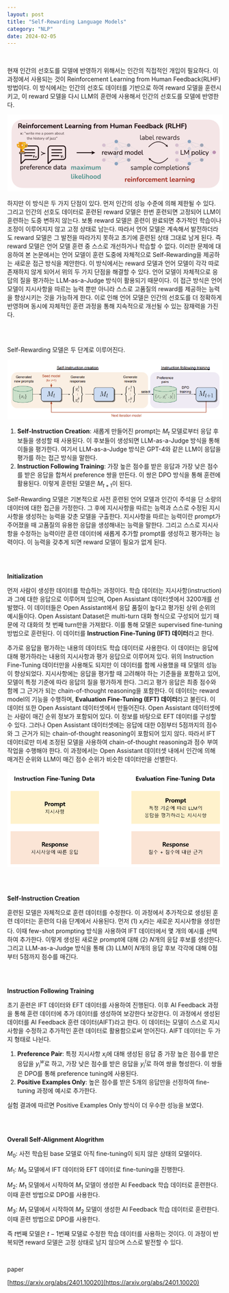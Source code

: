 ```yaml
---
layout: post
title: "Self-Rewarding Language Models"
category: "NLP"
date: 2024-02-05
--- 
```


<br>

현재 인간의 선호도를 모델에 반영하기 위해서는 인간의 직접적인 개입이 필요하다. 이 과정에서 사용되는 것이 Reinforcement Learning from Human Feedback(RLHF) 방법이다. 이 방식에서는 인간의 선호도 데이터를 기반으로 하여 reward 모델을 훈련시키고, 이 reward 모델을 다시 LLM의 훈련에 사용해서 인간의 선호도를 모델에 반영한다.

![Untitled](/assets/Self-Rewarding%20Language%20Models%2057748685a8ac43bc80add1d6bdcbfadd/Untitled.png)

하지만 이 방식은 두 가지 단점이 있다. 먼저 인간의 성능 수준에 의해 제한될 수 있다. 그리고 인간의 선호도 데이터로 훈련된 reward 모델은 한번 훈련되면 고정되어 LLM이 훈련하는 도중 변하지 않는다. 보통 reward 모델은 훈련이 완료되면 추가적인 학습이나 조정이 이루어지지 않고 고정 상태로 남는다. 따라서 언어 모델은 계속해서 발전하더라도 reward 모델은 그 발전을 따라가지 못하고 초기에 훈련된 상태 그대로 남게 된다. 즉 reward 모델은 언어 모델 훈련 중 스스로 개선하거나 학습할 수 없다. 이러한 문제에 대응하여 본 논문에서는 언어 모델이 훈련 도중에 자체적으로 Self-Rewarding을 제공하는 새로운 접근 방식을 제안한다. 이 방식에서는 reward 모델과 언어 모델이 각각 따로 존재하지 않게 되어서 위의 두 가지 단점을 해결할 수 있다. 언어 모델이 자체적으로 응답의 질을 평가하는 LLM-as-a-Judge 방식이 활용되기 때문이다. 이 접근 방식은 언어 모델이 지시사항을 따르는 능력 뿐만 아니라 스스로 고품질의 reward를 제공하는 능력을 향상시키는 것을 가능하게 한다. 이로 인해 언어 모델은 인간의 선호도를 더 정확하게 반영하며 동시에 자체적인 훈련 과정을 통해 지속적으로 개선될 수 있는 잠재력을 가진다.

<br>
<br>

Self-Rewarding 모델은 두 단계로 이루어진다.

![Untitled](/assets/Self-Rewarding%20Language%20Models%2057748685a8ac43bc80add1d6bdcbfadd/Untitled%201.png)

1. **Self-Instruction Creation**: 새롭게 만들어진 prompt는 $M_t$ 모델로부터 응답 후보들을 생성할 때 사용된다. 이 후보들이 생성되면 LLM-as-a-Judge 방식을 통해 이들을 평가한다. 여기서 LLM-as-a-Judge 방식은 GPT-4와 같은 LLM이 응답을 평가를 하는 접근 방식을 말한다.
2. **Instruction Following Training**: 가장 높은 점수를 받은 응답과 가장 낮은 점수를 받은 응답을 합쳐서 preference 쌍을 만든다. 이 쌍은 DPO 방식을 통해 훈련에 활용된다. 이렇게 훈련된 모델은 $M_{t+1}$이 된다.

Self-Rewarding 모델은 기본적으로 사전 훈련된 언어 모델과 인간이 주석을 단 소량의 데이터에 대한 접근을 가정한다. 그 후에 지시사항을 따르는 능력과 스스로 수정된 지시사항을 생성하는 능력을 갖춘 모델을 구출한다. 지시사항을 따르는 능력이란 prompt가 주어졌을 때 고품질의 유용한 응답을 생성해내는 능력을 말한다. 그리고 스스로 지시사항을 수정하는 능력이란 훈련 데이터에 새롭게 추가할 prompt를 생성하고 평가하는 능력이다. 이 능력을 갖추게 되면 reward 모델이 필요가 없게 된다.

<br>
<br>

**Initialization**

먼저 사람이 생성한 데이터를 학습하는 과정이다. 학습 데이터는 지시사항(instruction)과 그에 대한 응답으로 이루어져 있으며, Open Assistant 데이터셋에서 3200개를 선발했다. 이 데이터들은 Open Assistant에서 응답 품질이 높다고 평가된 상위 순위의 예시들이다. Open Assistant Dataset은 multi-turn 대화 형식으로 구성되어 있기 때문에 각 대화의 첫 번째 turn만을 가져왔다. 이를 통해 모델은 supervised fine-tuning 방법으로 훈련된다. 이 데이터를 **Instruction Fine-Tuning (IFT) 데이터**라고 한다.

추가로 응답을 평가하는 내용의 데이터도 학습 데이터로 사용한다. 이 데이터는 응답에 대해 평가하라는 내용의 지시사항과 평가 응답으로 이루어져 있다. 위의 Instruction Fine-Tuning 데이터만을 사용해도 되지만 이 데이터를 함께 사용했을 때 모델의 성능이 향상되었다. 지시사항에는 응답을 평가할 때 고려해야 하는 기준들을 포함하고 있어, 모델이 특정 기준에 따라 응답의 질을 평가하게 한다. 그리고 평가 응답은 최종 점수와 함께 그 근거가 되는 chain-of-thought reasoning을 포함한다. 이 데이터는 reward model의 기능을 수행하며, **Evaluation Fine-Tuning (EFT) 데이터**라고 불린다. 이 데이터 또한 Open Assistant 데이터셋에서 만들어진다. Open Assistant 데이터셋에는 사람이 매긴 순위 정보가 포함되어 있다. 이 정보를 바탕으로 EFT 데이터를 구성할 수 있다. 그러나 Open Assistant 데이터셋에는 응답에 대한 0점부터 5점까지의 점수와 그 근거가 되는 chain-of-thought reasoning이 포함되어 있지 않다. 따라서 IFT 데이터로만 미세 조정된 모델을 사용하여 chain-of-thought reasoning과 점수 부여 작업을 수행해야 한다. 이 과정에서는 Open Assistant 데이터셋 내에서 인간에 의해 매겨진 순위와 LLM이 매긴 점수 순위가 비슷한 데이터만을 선별한다.

![Untitled](/assets/Self-Rewarding%20Language%20Models%2057748685a8ac43bc80add1d6bdcbfadd/Untitled%202.png)

<br>
<br>

**Self-Instruction Creation**

훈련된 모델은 자체적으로 훈련 데이터를 수정한다. 이 과정에서 추가적으로 생성된 훈련 데이터는 훈련의 다음 단계에서 사용된다. 먼저 (1) $x_i$라는 새로운 지시사항을 생성한다. 이때 few-shot prompting 방식을 사용하여 IFT 데이터에서 몇 개의 예시를 선택하여 추가한다. 이렇게 생성된 새로운 prompt에 대해 (2) $N$개의 응답 후보를 생성한다. 그리고 LLM-as-a-Judge 방식을 통해 (3) LLM이 $N$개의 응답 후보 각각에 대해 0점부터 5점까지 점수를 매긴다.

<br>
<br>

**Instruction Following Training**

초기 훈련은 IFT 데이터와 EFT 데이터를 사용하여 진행된다. 이후 AI Feedback 과정을 통해 훈련 데이터에 추가 데이터를 생성하여 보강한다 보강한다. 이 과정에서 생성된 데이터를 AI Feedback 훈련 데이터(AIFT)라고 한다. 이 데이터는 모델이 스스로 지시사항을 수정하고 추가적인 훈련 데이터로 활용함으로써 얻어진다. AIFT 데이터는 두 가지 형태로 나뉜다.

1. **Preference Pair**: 특정 지시사항 $x_i$에 대해 생성된 응답 중 가장 높은 점수를 받은 응답을 $y_i^w$로 하고, 가장 낮은 점수를 받은 응답을 $y_i^l$로 하여 쌍을 형성한다. 이 쌍들은 DPO를 통해 preference tuning에 사용된다.
2. **Positive Examples Only**: 높은 점수를 받은 5개의 응답만을 선정하여 fine-tuning 과정에 예시로 추가한다.

실험 결과에 따르면 Positive Examples Only 방식이 더 우수한 성능을 보였다.

<br>
<br>

**Overall Self-Alignment Alogrithm**

$M_0$: 사전 학습된 base 모델로 아직 fine-tuning이 되지 않은 상태의 모델이다.

$M_1$: $M_0$ 모델에서 IFT 데이터와 EFT 데이터로 fine-tuning을 진행한다.

$M_2$: $M_1$ 모델에서 시작하여 $M_1$ 모델이 생성한 AI Feedback 학습 데이터로 훈련한다. 이때 훈련 방법으로 DPO를 사용한다.

$M_3$: $M_1$ 모델에서 시작하여 $M_2$ 모델이 생성한 AI Feedback 학습 데이터로 훈련한다. 이때 훈련 방법으로 DPO를 사용한다.

즉 $t$번째 모델은 $t-1$번째 모델로 수정한 학습 데이터를 사용하는 것이다. 이 과정이 반복되면 reward 모델은 고정 상태로 남지 않으며 스스로 발전할 수 있다.

<br>

paper

[https://arxiv.org/abs/2401.10020](https://arxiv.org/abs/2401.10020)